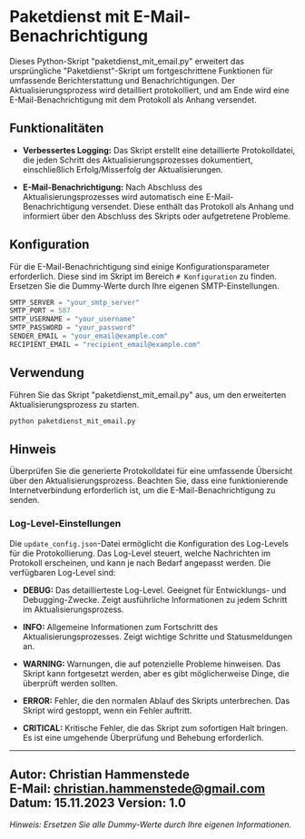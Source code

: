 # Paketdienst mit E-Mail-Benachrichtigung

Dieses Python-Skript "paketdienst_mit_email.py" erweitert das ursprüngliche "Paketdienst"-Skript um fortgeschrittene Funktionen für umfassende Berichterstattung und Benachrichtigungen. Der Aktualisierungsprozess wird detailliert protokolliert, und am Ende wird eine E-Mail-Benachrichtigung mit dem Protokoll als Anhang versendet.

## Funktionalitäten

- **Verbessertes Logging:** Das Skript erstellt eine detaillierte Protokolldatei, die jeden Schritt des Aktualisierungsprozesses dokumentiert, einschließlich Erfolg/Misserfolg der Aktualisierungen.

- **E-Mail-Benachrichtigung:** Nach Abschluss des Aktualisierungsprozesses wird automatisch eine E-Mail-Benachrichtigung versendet. Diese enthält das Protokoll als Anhang und informiert über den Abschluss des Skripts oder aufgetretene Probleme.

## Konfiguration

Für die E-Mail-Benachrichtigung sind einige Konfigurationsparameter erforderlich. Diese sind im Skript im Bereich `# Konfiguration` zu finden. Ersetzen Sie die Dummy-Werte durch Ihre eigenen SMTP-Einstellungen.

```python
SMTP_SERVER = "your_smtp_server"
SMTP_PORT = 587
SMTP_USERNAME = "your_username"
SMTP_PASSWORD = "your_password"
SENDER_EMAIL = "your_email@example.com"
RECIPIENT_EMAIL = "recipient_email@example.com"
```
## Verwendung

Führen Sie das Skript "paketdienst_mit_email.py" aus, um den erweiterten Aktualisierungsprozess zu starten.

```bash
python paketdienst_mit_email.py
```

## Hinweis

Überprüfen Sie die generierte Protokolldatei für eine umfassende Übersicht über den Aktualisierungsprozess. Beachten Sie, dass eine funktionierende Internetverbindung erforderlich ist, um die E-Mail-Benachrichtigung zu senden.


### Log-Level-Einstellungen

Die `update_config.json`-Datei ermöglicht die Konfiguration des Log-Levels für die Protokollierung. Das Log-Level steuert, welche Nachrichten im Protokoll erscheinen, und kann je nach Bedarf angepasst werden. Die verfügbaren Log-Level sind:

- **DEBUG:** Das detaillierteste Log-Level. Geeignet für Entwicklungs- und Debugging-Zwecke. Zeigt ausführliche Informationen zu jedem Schritt im Aktualisierungsprozess.

- **INFO:** Allgemeine Informationen zum Fortschritt des Aktualisierungsprozesses. Zeigt wichtige Schritte und Statusmeldungen an.

- **WARNING:** Warnungen, die auf potenzielle Probleme hinweisen. Das Skript kann fortgesetzt werden, aber es gibt möglicherweise Dinge, die überprüft werden sollten.

- **ERROR:** Fehler, die den normalen Ablauf des Skripts unterbrechen. Das Skript wird gestoppt, wenn ein Fehler auftritt.

- **CRITICAL:** Kritische Fehler, die das Skript zum sofortigen Halt bringen. Es ist eine umgehende Überprüfung und Behebung erforderlich.


---

**Autor:** Christian Hammenstede  
**E-Mail:** christian.hammenstede@gmail.com  
**Datum:** 15.11.2023
**Version:** 1.0  
--- 

*Hinweis: Ersetzen Sie alle Dummy-Werte durch Ihre eigenen Informationen.*
